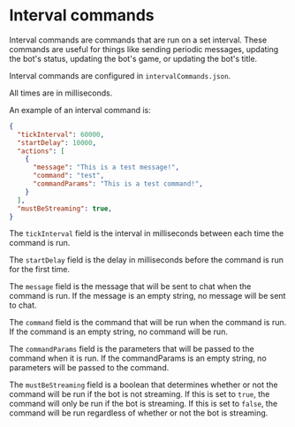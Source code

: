 # Interval commands

Interval commands are commands that are run on a set interval. These commands are useful for things like sending periodic messages, updating the bot's status, updating the bot's game, or updating the bot's title.

Interval commands are configured in `intervalCommands.json`.

All times are in milliseconds.

An example of an interval command is:

```json
{
  "tickInterval": 60000,
  "startDelay": 10000,
  "actions": [
    {
      "message": "This is a test message!",
      "command": "test",
      "commandParams": "This is a test command!",
    }
  ],
  "mustBeStreaming": true,
}
```

The `tickInterval` field is the interval in milliseconds between each time the command is run.

The `startDelay` field is the delay in milliseconds before the command is run for the first time.

The `message` field is the message that will be sent to chat when the command is run. If the message is an empty string, no message will be sent to chat.

The `command` field is the command that will be run when the command is run. If the command is an empty string, no command will be run.

The `commandParams` field is the parameters that will be passed to the command when it is run. If the commandParams is an empty string, no parameters will be passed to the command.

The `mustBeStreaming` field is a boolean that determines whether or not the command will be run if the bot is not streaming. If this is set to `true`, the command will only be run if the bot is streaming. If this is set to `false`, the command will be run regardless of whether or not the bot is streaming.